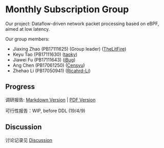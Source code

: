 # Monthly Subscription Group

Our project: Dataflow-driven network packet processing based on eBPF, aimed at low latency.

Our group members: 
- Jiaxing Zhao (PB17111625) (Group leader) ([TheLitFire](https://github.com/TheLitFire))
- Keyu Tao (PB17111630) ([taoky](https://github.com/taoky))
- Jiawei Fu (PB17111643) ([iBug](https://github.com/iBug))
- Ang Chen (PB17061250) ([Censyu](https://github.com/Censyu))
- Zhehao Li (PB17050941) ([Ricahrd-Li](https://github.com/Ricahrd-Li))

## Progress

调研报告: [Markdown Version](docs/research.md) | [PDF Version](docs/research.pdf)

可行性报告：WIP, before DDL (19/4/9)

## Discussion

讨论记录见 [Discussion](discussion/)
